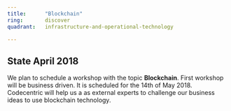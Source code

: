 ```yaml
---
title:      "Blockchain"
ring:       discover
quadrant:   infrastructure-and-operational-technology

---
```


## State April 2018 ##

We plan to schedule a workshop with the topic **Blockchain**.
First workshop will be business driven. It is scheduled for the 14th of May 2018.
Codecentric will help us a as external experts to challenge our business ideas to use blockchain technology.